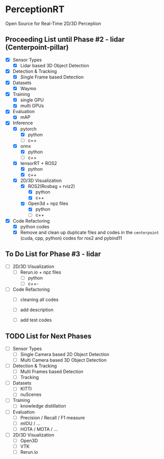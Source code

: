 # PerceptionRT
Open Source for Real-Time 2D/3D Perception

## Proceeding List until Phase #2 - lidar (Centerpoint-pillar)
- [X] Sensor Types
  - [X] Lidar based 3D Object Detection
- [X] Detection & Tracking
  - [X] Single Frame based Detection
- [X] Datasets
  - [X] Waymo
- [X] Training
  - [X] single GPU
  - [X] multi GPUs
- [X] Evaluation
  - [X] mAP 
- [X] Inference
  - [X] pytorch
    - [X] python
    - [ ] c++
  - [X] onnx
    - [X] python
    - [ ] c++ 
  - [X] tensorRT + ROS2
    - [X] python
    - [X] c++
  - [X] 2D/3D Visualization
    - [X] ROS2(Rosbag + rviz2)
        - [X] python
        - [X] c++
    - [X] Open3d + npz files
      - [X] python
      - [ ] c++
- [X] Code Refactoring
  - [X] python codes
  - [X] Remove and clean up duplicate files and codes in the `centerpoint` (cuda, cpp, python) codes for ros2 and pybind11  

## To Do List for Phase #3 - lidar
- [ ] 2D/3D Visualization
  - [ ] Rerun.io + npz files 
      - [ ] python
      - [ ] c++- 
- [ ] Code Refactoring  
  - [ ] cleaning all codes
  - [ ] add description
  - [ ] add test codes

    
## TODO List for Next Phases
- [ ] Sensor Types
  - [ ] Single Camera based 2D Object Detection
  - [ ] Multi Camera based 3D Object Detection
- [ ] Detection & Tracking
  - [ ] Multi Frames based Detection
  - [ ] Tracking
- [ ] Datasets
  - [ ] KITTI
  - [ ] nuScenes
- [ ] Training
  - [ ] knowledge distillation
- [ ] Evaluation
  - [ ] Precision / Recall / F1 measure
  - [ ] mIOU / ...
  - [ ] HOTA / MOTA / ...
- [ ] 2D/3D Visualization
  - [ ] Open3D
  - [ ] VTK
  - [ ] Rerun.io
